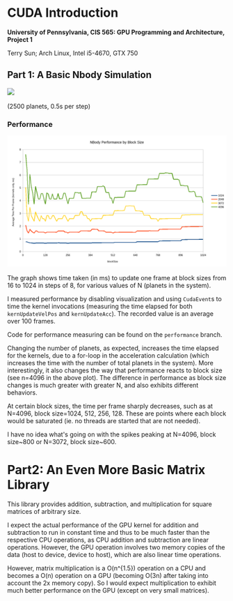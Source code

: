 # CUDA Introduction

**University of Pennsylvania, CIS 565: GPU Programming and Architecture, Project 1**

Terry Sun; Arch Linux, Intel i5-4670, GTX 750

## Part 1: A Basic Nbody Simulation

![](images/nbody.gif)

(2500 planets, 0.5s per step)

### Performance

![](images/nbody_perf_plot.png)

The graph shows time taken (in ms) to update one frame at block sizes from 16
to 1024 in steps of 8, for various values of N (planets in the system).

I measured performance by disabling visualization and using `CudaEvent`s to time
the kernel invocations (measuring the time elapsed for both `kernUpdateVelPos`
and `kernUpdateAcc`). The recorded value is an average over 100 frames.

Code for performance measuring can be found on the `performance` branch.

Changing the number of planets, as expected, increases the time elapsed for the
kernels, due to a for-loop in the acceleration calculation (which increases the
time with the number of total planets in the system). More interestingly, it
also changes the way that performance reacts to block size (see n=4096 in the
above plot). The difference in performance as block size changes is much greater
with greater N, and also exhibits different behaviors.

At certain block sizes, the time per frame sharply decreases, such as at N=4096,
block size=1024, 512, 256, 128. These are points where each block would be
saturated (ie. no threads are started that are not needed).

I have no idea what's going on with the spikes peaking at N=4096, block size~800
or N=3072, block size~600.

# Part2: An Even More Basic Matrix Library

This library provides addition, subtraction, and multiplication for square
matrices of arbitrary size.

I expect the actual performance of the GPU kernel for addition and subtraction
to run in constant time and thus to be much faster than the respective CPU
operations, as CPU addition and subtraction are linear operations. However, the
GPU operation involves two memory copies of the data (host to device, device to
host), which are also linear time operations.

However, matrix multiplication is a O(n^{1.5}) operation on a CPU and becomes a
O(n) operation on a GPU (becoming O(3n) after taking into account the 2x memory
copy). So I would expect multiplication to exhibit much better performance on
the GPU (except on very small matrices).
